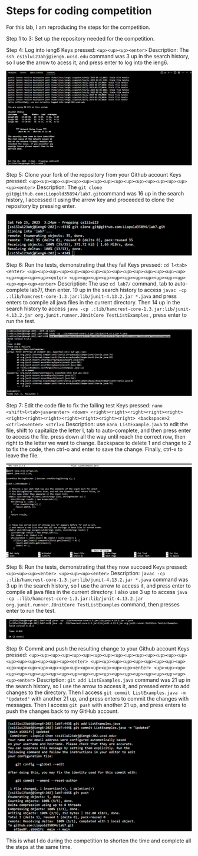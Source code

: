 # **Steps for coding competition**
For this lab, I am reproducing the steps for the competition.

Step 1 to 3: Set up the repository needed for the competition.

Step 4: Log into ieng6
Keys pressed: `<up><up><up><enter>`
Description: The `ssh cs15lwi23abj@ieng6.ucsd.edu` command was 3 up in the search history, so I use the arrow to acess it, and press enter to log into the ieng6.
  
![alt text](https://github.com/Liopold35894/cse15l-lab-reports/blob/main/step%204%20-%20login%20to%20ieng6.png)

Step 5: Clone your fork of the repository from your Github account
Keys pressed: `<up><up><up><up><up><up><up><up><up><up><up><up><up><up><up><up><enter>`
Description: The `git clone git@github.com:Liopold35894/lab7.git`command was 16 up in the search history,  I accessed it using the arrow key and proceeded to clone the repository by pressing enter.

![alt text](https://github.com/Liopold35894/cse15l-lab-reports/blob/main/step%205%20-%20Clone%20fork%20repository.png)
  
Step 6: Run the tests, demonstrating that they fail
Keys pressed: `cd l<tab><enter> <up><up><up><up><up><up><up><up><up><up><up><up><up><up><up><up><up><up><up><enter> <up><up><up><up><up><up><up><up><up><up><up><up><up><up><enter>`
Description: The use `cd lab7/` command, tab to auto-complete lab7/, then enter. 19 up in the search history to access `javac -cp .:lib/hamcrest-core-1.3.jar:lib/junit-4.13.2.jar *.java` 
and press enters to compile all java files in the current directory. Then 14 up in the search history to access `java -cp .:lib/hamcrest-core-1.3.jar:lib/junit-4.13.2.jar org.junit.runner.JUnitCore TestListExamples`
, press enter to run the test.
  
![alt text](https://github.com/Liopold35894/cse15l-lab-reports/blob/main/Step%206%20-%20Run%20the%20tests%2C%20demonstrating%20that%20they%20fail.png)

Step 7: Edit the code file to fix the failing test
Keys pressed: `nano <shift>l<tab>java<enter> <down> <right><right><right><right><right><right><right><right><right><right><right><right> <backspace>2 <ctrl>o<enter> <ctrl>x`
Description: use `nano ListExample.java` to edit the file, shift to capitalize the letter l, tab to auto-complete, and then press enter to access the file. press down all the way until reach the correct row, then right to the letter we want to change. 
Backspace to delete 1 and change to 2 to fix the code, then ctrl-o and enter to save the change. Finally, ctrl-x to leave the file. 

![alt text](https://github.com/Liopold35894/cse15l-lab-reports/blob/main/Step%207%20-%20Edit%20the%20code%20file%20to%20fix%20the%20failing%20test.png)
  
Step 8: Run the tests, demonstrating that they now succeed
Keys pressed: `<up><up><up><enter> <up><up><up><enter>`
Description: `javac -cp .:lib/hamcrest-core-1.3.jar:lib/junit-4.13.2.jar *.java` command was 3 up in the search history, so I use the arrow to access it, and press enter to compile all java files in the current directory. 
I also use 3 up to access `java -cp .:lib/hamcrest-core-1.3.jar:lib/junit-4.13.2.jar org.junit.runner.JUnitCore TestListExamples` command, then presses enter to run the test. 

![alt text](https://github.com/Liopold35894/cse15l-lab-reports/blob/main/Step%208%20-%20Run%20the%20tests%2C%20demonstrating%20that%20they%20now%20succeed.png)
  
Step 9: Commit and push the resulting change to your Github account
Keys pressed: `<up><up><up><up><up><up><up><up><up><up><up><up><up><up><up><up><up><up><up><up><up><enter> <up><up><up><up><up><up><up><up><up><up><up><up><up><up><up><up><up><up><up><up><up><enter>
<up><up><up><up><up><up><up><up><up><up><up><up><up><up><up><up><up><up><up><up><up><enter>`
Description: `git add ListExamples.java` command was 21 up in the search history, so I use the arrow to access it, and pressed enter to add changes to the directory. Then I access `git commit ListExamples.java -m "Updated"` 
with another 21 up, and press enters to commit the changes with messages. Then I access `git push` with another 21 up, and press enters to push the changes back to my GitHub account.

![alt text](https://github.com/Liopold35894/cse15l-lab-reports/blob/main/Step%209%20-%20Commit%20and%20push%20the%20resulting%20change%20to%20your%20Github%20account.png)

This is what I do during the competition to shorten the time and complete all the steps at the same time. 
